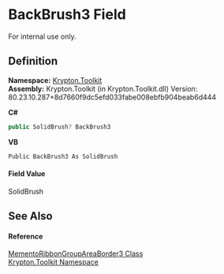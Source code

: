 # BackBrush3 Field


For internal use only.



## Definition
**Namespace:** <a href="79d2eac2-21f4-54ff-7552-b20c33c30600.md">Krypton.Toolkit</a>  
**Assembly:** Krypton.Toolkit (in Krypton.Toolkit.dll) Version: 80.23.10.287+8d7660f9dc5efd033fabe008ebfb904beab6d444

**C#**
``` C#
public SolidBrush? BackBrush3
```
**VB**
``` VB
Public BackBrush3 As SolidBrush
```



#### Field Value
SolidBrush

## See Also


#### Reference
<a href="bd8f7c91-f78b-2e44-9ae0-219fe03c5a39.md">MementoRibbonGroupAreaBorder3 Class</a>  
<a href="79d2eac2-21f4-54ff-7552-b20c33c30600.md">Krypton.Toolkit Namespace</a>  
